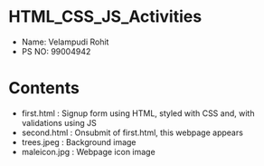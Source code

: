 # HTML_CSS_JS_Activities

- Name: Velampudi Rohit
- PS NO: 99004942

# Contents

- first.html : Signup form using HTML, styled with CSS and, with validations using JS
- second.html : Onsubmit of first.html, this webpage appears
- trees.jpeg : Background image
- maleicon.jpg : Webpage icon image
